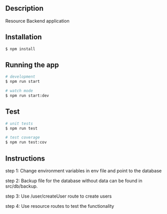 
## Description

Resource Backend application
## Installation

```bash
$ npm install
```

## Running the app

```bash
# development
$ npm run start

# watch mode
$ npm run start:dev
```

## Test

```bash
# unit tests
$ npm run test

# test coverage
$ npm run test:cov
```
## Instructions
step 1: Change environment variables in env file and point to the database

step 2: Backup file for the database without data can be found in src/db/backup.

step 3: Use /user/createUser route to create users

step 4: Use resource routes to test the functionality
